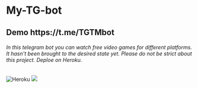 # My-TG-bot
<h2 aling="center"> Demo https://t.me/TGTMbot </h2>

 <div>
   <h6> In this telegram bot you can watch free video games for different platforms. It hasn't been brought to the desired state yet. Please do not be strict about this project. Deploe on Heroku.
   </h6>
 </div>
  
  ![Heroku](https://img.shields.io/badge/Heroku-20232A?style=for-the-badge&logo=Heroku)
  <a target="_blank" href="https://t.me/TGTMbot"><img
    src="https://img.shields.io/badge/Telegram-20232A?style=for-the-badge&logo=telegram"/></a>&nbsp;&nbsp;&nbsp;
